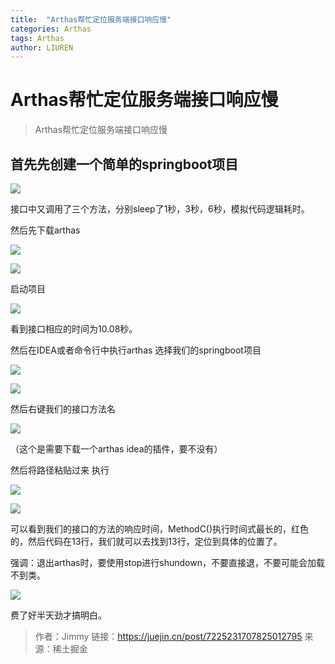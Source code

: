 ```yaml
---
title:  "Arthas帮忙定位服务端接口响应慢"
categories: Arthas
tags: Arthas
author: LIUREN
---
```


# Arthas帮忙定位服务端接口响应慢

> Arthas帮忙定位服务端接口响应慢
>

## 首先先创建一个简单的springboot项目

![](https://www.codepeople.cn/imges/00x157.png)



接口中又调用了三个方法，分别sleep了1秒，3秒，6秒，模拟代码逻辑耗时。

然后先下载arthas



![](https://www.codepeople.cn/imges/00x158.png)

![](https://www.codepeople.cn/imges/00x159.png)



启动项目



![](https://www.codepeople.cn/imges/00x160.png)



看到接口相应的时间为10.08秒。

然后在IDEA或者命令行中执行arthas 选择我们的springboot项目



![](https://www.codepeople.cn/imges/00x161.png)

![](https://www.codepeople.cn/imges/00x162.png)



然后右键我们的接口方法名



![](https://www.codepeople.cn/imges/00x163.png)



（这个是需要下载一个arthas idea的插件，要不没有）

然后将路径粘贴过来 执行



![](https://www.codepeople.cn/imges/00x164.png)

![](https://www.codepeople.cn/imges/00x165.png)



可以看到我们的接口的方法的响应时间，MethodC()执行时间式最长的，红色的，然后代码在13行，我们就可以去找到13行，定位到具体的位置了。

强调：退出arthas时，要使用stop进行shundown，不要直接退，不要可能会加载不到类。



![](https://www.codepeople.cn/imges/00x166.png)

费了好半天劲才搞明白。

> 作者：Jimmy
> 链接：https://juejin.cn/post/7225231707825012795
> 来源：稀土掘金


